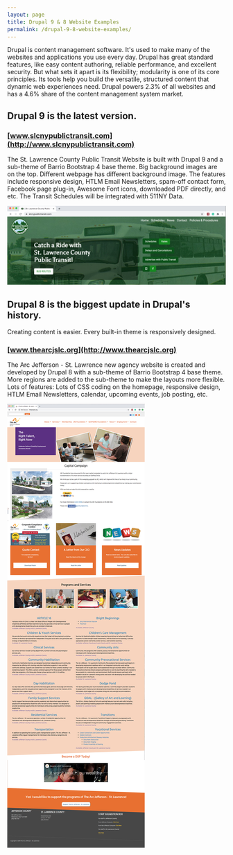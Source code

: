 ```yaml
---
layout: page
title: Drupal 9 & 8 Website Examples
permalink: /drupal-9-8-website-examples/
---
```


Drupal is content management software. It's used to make many of the websites and applications you use every day. Drupal has great standard features, like easy content authoring, reliable performance, and excellent security. But what sets it apart is its flexibility; modularity is one of its core principles. Its tools help you build the versatile, structured content that dynamic web experiences need. Drupal powers 2.3% of all websites and has a 4.6% share of the content management system market.

## Drupal 9 is the latest version. 

### [www.slcnypublictransit.com](http://www.slcnypublictransit.com)

The St. Lawrence County Public Transit Website is built with Drupal 9 and a sub-theme of Barrio Bootstrap 4 base theme. Big background images are on the top. Different webpage has different background image. The features include responsive design, HTLM Email Newsletters, spam-off contact form, Facebook page plug-in, Awesome Font icons, downloaded PDF directly, and etc. The Transit Schedules will be integrated with 511NY Data.

[![Site Home](/images/publicTransitHome1.jpg "slcnypublictransit.com Home")](http://www.slcnypublictransit.com)

## Drupal 8 is the biggest update in Drupal's history.

Creating content is easier. Every built-in theme is responsively designed. 

### [www.thearcjslc.org](http://www.thearcjslc.org)

The Arc Jefferson - St. Lawrence new agency website is created and developed by Drupal 8 with a sub-theme of Barrio Bootstrap 4 base theme. More regions are added to the sub-theme to make the layouts more flexible. Lots of features: Lots of CSS coding on the homepage, responsive design,
HTLM Email Newsletters, calendar, upcoming events, job posting, etc.

[![Site Home](/images/thearcjslc1.jpg "thearcjslc.org Home")](http://www.thearcjslc.org)
